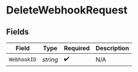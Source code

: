 # DeleteWebhookRequest


## Fields

| Field              | Type               | Required           | Description        |
| ------------------ | ------------------ | ------------------ | ------------------ |
| `WebhookID`        | *string*           | :heavy_check_mark: | N/A                |